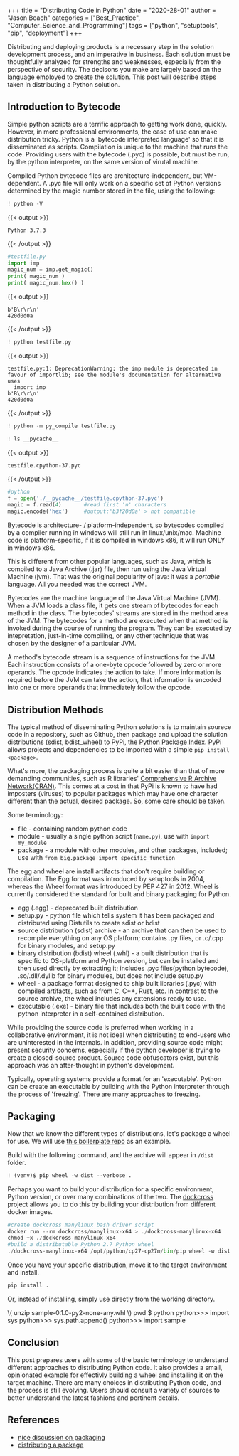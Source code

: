 
+++
title = "Distributing Code in Python"
date = "2020-28-01"
author = "Jason Beach"
categories = ["Best_Practice", "Computer_Science_and_Programming"]
tags = ["python", "setuptools", "pip", "deployment"]
+++


Distributing and deploying products is a necessary step in the solution development process, and an imperative in business.  Each solution must be thoughtfully analyzed for strengths and weaknesses, especially from the perspective of security.  The decisons you make are largely based on the language employed to create the solution.  This post will describe steps taken in distributing a Python solution.

## Introduction to Bytecode

Simple python scripts are a terrific approach to getting work done, quickly.  However, in more professional environments, the ease of use can make distribution tricky.  Python is a 'bytecode interpreted language' so that it is disseminated as scripts.  Compilation is unique to the machine that runs the code.  Providing users with the bytecode (.pyc) is possible, but must be run, by the python interpreter, on the same version of virutal machine.

Compiled Python bytecode files are architecture-independent, but VM-dependent. A .pyc file will only work on a specific set of Python versions determined by the magic number stored in the file, using the following:

```python
! python -V
```

{{< output >}}
```nb-output
Python 3.7.3
```
{{< /output >}}

```python
#testfile.py
import imp
magic_num = imp.get_magic()
print( magic_num )
print( magic_num.hex() )
```

{{< output >}}
```nb-output
b'B\r\r\n'
420d0d0a
```
{{< /output >}}

```python
! python testfile.py
```

{{< output >}}
```nb-output
testfile.py:1: DeprecationWarning: the imp module is deprecated in favour of importlib; see the module's documentation for alternative uses
  import imp
b'B\r\r\n'
420d0d0a
```
{{< /output >}}

```python
! python -m py_compile testfile.py
```

```python
! ls __pycache__
```

{{< output >}}
```nb-output
testfile.cpython-37.pyc
```
{{< /output >}}

```python
#python
f = open('./__pycache__/testfile.cpython-37.pyc')
magic = f.read(4)       #read first 'n' characters
magic.encode('hex')     #output:'b3f20d0a' > not compatible
```

Bytecode is architecture- / platform-independent, so bytecodes compiled by a compiler running in windows will still run in linux/unix/mac.  Machine code is platform-specific, if it is compiled in windows x86, it will run ONLY in windows x86.

This is different from other popular languages, such as Java, which is compiled to a Java Archive (.jar) file, then run using the Java Virtual Machine (jvm).  That was the original popularity of java: it was a _portable_ language.  All you needed was the correct JVM.

Bytecodes are the machine language of the Java Virtual Machine (JVM). When a JVM loads a class file, it gets one stream of bytecodes for each method in the class. The bytecodes' streams are stored in the method area of the JVM. The bytecodes for a method are executed when that method is invoked during the course of running the program. They can be executed by intepretation, just-in-time compiling, or any other technique that was chosen by the designer of a particular JVM.

A method's bytecode stream is a sequence of instructions for the JVM. Each instruction consists of a one-byte opcode followed by zero or more operands. The opcode indicates the action to take. If more information is required before the JVM can take the action, that information is encoded into one or more operands that immediately follow the opcode.

## Distribution Methods

The typical method of disseminating Python solutions is to maintain sourece code in a repository, such as Github, then package and upload the solution distributions (sdist, bdist_wheel) to PyPi, the [Python Package Index](https://pypi.org/).  PyPi allows projects and dependencies to be imported with a simple `pip install <package>`.  

What's more, the packaging process is quite a bit easier than that of more demanding communities, such as R libraries' [ Comprehensive R Archive Network(CRAN)](https://cran.r-project.org/).  This comes at a cost in that PyPi is known to have had imposters (viruses) to popular packages which may have one character different than the actual, desired package.  So, some care should be taken.

Some terminology:

* file - containing random python code
* module - usually a single python script (`name.py`), use with `import my_module`
* package - a module with other modules, and other packages, included; use with `from big.package import specific_function`


The egg and wheel are install artifacts that don’t require building or compilation.  The Egg format was introduced by setuptools in 2004, whereas the Wheel format was introduced by PEP 427 in 2012.  Wheel is currently considered the standard for built and binary packaging for Python.

* egg (.egg) - deprecated built distribution
* setup.py - python file which tells system it has been packaged and distributed using Distutils to create sdist or bdist
* source distribution (sdist) archive - an archive that can then be used to recompile everything on any OS platform; contains .py files, or .c/.cpp for binary modules, and setup.py
* binary distribution (bdist) wheel (.whl) - a built distribution that is specific to OS-platform and Python version, but can be installed and then used directly by extracting it; includes .pyc files(python bytecode), .so/.dll/.dylib for binary modules, but does not include setup.py
* wheel - a package format designed to ship built libraries (.pyc) with compiled artifacts, such as from C, C++, Rust, etc.  In contrast to the source archive, the wheel includes any extensions ready to use.
* executable (.exe) - binary file that includes both the built code with the python interpreter in a self-contained distribution.

While providing the source code is preferred when working in a collaborative environment, it is not ideal when distributing to end-users who are uninterested in the internals.  In addition, providing source code might present security concerns, especially if the python developer is trying to create a closed-source product.  Source code obfuscators exist, but this approach was an after-thought in python's development.

Typically, operating systems provide a format for an 'executable'.  Python can be create an executable by building with the Python interpreter through the process of 'freezing'.  There are many approaches to freezing.

## Packaging

Now that we know the different types of distributions, let's package a wheel for use.  We will use [this boilerplate repo](https://github.com/IMTorgDemo/Boilerplate-Python) as an example.

Build with the following command, and the archive will appear in `/dist` folder.

```python
! (venv)$ pip wheel -w dist --verbose .
```

Perhaps you want to build your distribution for a specific environment, Python version, or over many combinations of the two.  The [dockcross](https://github.com/dockcross/dockcross) project allows you to do this by building your distribution from different docker images.

```python
#create dockcross manylinux bash driver script
docker run --rm dockcross/manylinux-x64 > ./dockcross-manylinux-x64
chmod +x ./dockcross-manylinux-x64
#build a distributable Python 2.7 Python wheel
./dockcross-manylinux-x64 /opt/python/cp27-cp27m/bin/pip wheel -w dist .
```

Once you have your specific distribution, move it to the target environment and install.

```python
pip install .
```

Or, instead of installing, simply use directly from the working directory.

\\( unzip sample-0.1.0-py2-none-any.whl
\\) pwd
$ python
python>>> import sys
python>>> sys.path.append(<pwd>)
python>>> import sample

## Conclusion

This post prepares users with some of the basic terminology to understand different approaches to distributing Python code.  It also provides a small, opinionated example for effectivly building a wheel and installing it on the target machine.  There are many choices in distributing Python code, and the process is still evolving.  Users should consult a variety of sources to better understand the latest fashions and pertinent details.

## References

* [nice discussion on packaging](https://python-packaging-tutorial.readthedocs.io/en/latest/setup_py.html)
* [distributing a package](https://packaging.python.org/guides/distributing-packages-using-setuptools/)
